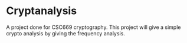 # Cryptanalysis

A project done for CSC669 cryptography. This project will give a simple crypto analysis by giving the frequency analysis.
